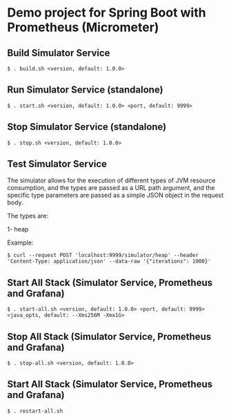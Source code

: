 # Demo project for Spring Boot with Prometheus (Micrometer)

## Build Simulator Service

```console
$ . build.sh <version, default: 1.0.0>
```

## Run Simulator Service (standalone)

```console
$ . start.sh <version, default: 1.0.0> <port, default: 9999>
```

## Stop Simulator Service (standalone)

```console
$ . stop.sh <version, default: 1.0.0>
```

## Test Simulator Service

The simulator allows for the execution of different types of JVM resource consumption, and the types are passed as a URL path argument, and the specific type parameters are passed as a simple JSON object in the request body. 

The types are:

1- heap

Example:

```console
$ curl --request POST 'localhost:9999/simulator/heap' --header 'Content-Type: application/json' --data-raw '{"iterations": 1000}'
```

## Start All Stack (Simulator Service, Prometheus and Grafana)

```console
$ . start-all.sh <version, default: 1.0.0> <port, default: 9999> <java_opts, default: --Xms256M -Xmx1G>
```

## Stop All Stack (Simulator Service, Prometheus and Grafana)

```console
$ . stop-all.sh <version, default: 1.0.0>
```

## Start All Stack (Simulator Service, Prometheus and Grafana)

```console
$ . restart-all.sh
```